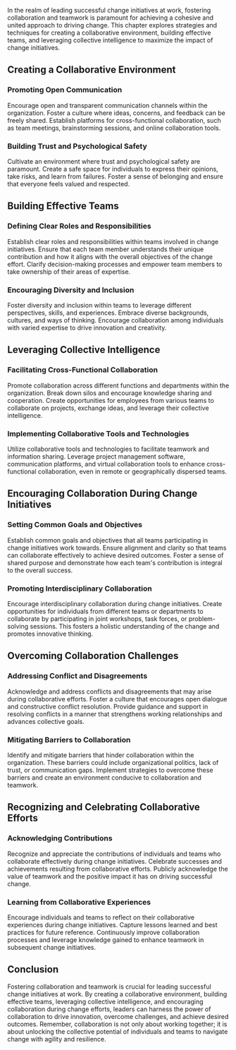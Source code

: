
In the realm of leading successful change initiatives at work, fostering collaboration and teamwork is paramount for achieving a cohesive and united approach to driving change. This chapter explores strategies and techniques for creating a collaborative environment, building effective teams, and leveraging collective intelligence to maximize the impact of change initiatives.

Creating a Collaborative Environment
------------------------------------

### Promoting Open Communication

Encourage open and transparent communication channels within the organization. Foster a culture where ideas, concerns, and feedback can be freely shared. Establish platforms for cross-functional collaboration, such as team meetings, brainstorming sessions, and online collaboration tools.

### Building Trust and Psychological Safety

Cultivate an environment where trust and psychological safety are paramount. Create a safe space for individuals to express their opinions, take risks, and learn from failures. Foster a sense of belonging and ensure that everyone feels valued and respected.

Building Effective Teams
------------------------

### Defining Clear Roles and Responsibilities

Establish clear roles and responsibilities within teams involved in change initiatives. Ensure that each team member understands their unique contribution and how it aligns with the overall objectives of the change effort. Clarify decision-making processes and empower team members to take ownership of their areas of expertise.

### Encouraging Diversity and Inclusion

Foster diversity and inclusion within teams to leverage different perspectives, skills, and experiences. Embrace diverse backgrounds, cultures, and ways of thinking. Encourage collaboration among individuals with varied expertise to drive innovation and creativity.

Leveraging Collective Intelligence
----------------------------------

### Facilitating Cross-Functional Collaboration

Promote collaboration across different functions and departments within the organization. Break down silos and encourage knowledge sharing and cooperation. Create opportunities for employees from various teams to collaborate on projects, exchange ideas, and leverage their collective intelligence.

### Implementing Collaborative Tools and Technologies

Utilize collaborative tools and technologies to facilitate teamwork and information sharing. Leverage project management software, communication platforms, and virtual collaboration tools to enhance cross-functional collaboration, even in remote or geographically dispersed teams.

Encouraging Collaboration During Change Initiatives
---------------------------------------------------

### Setting Common Goals and Objectives

Establish common goals and objectives that all teams participating in change initiatives work towards. Ensure alignment and clarity so that teams can collaborate effectively to achieve desired outcomes. Foster a sense of shared purpose and demonstrate how each team's contribution is integral to the overall success.

### Promoting Interdisciplinary Collaboration

Encourage interdisciplinary collaboration during change initiatives. Create opportunities for individuals from different teams or departments to collaborate by participating in joint workshops, task forces, or problem-solving sessions. This fosters a holistic understanding of the change and promotes innovative thinking.

Overcoming Collaboration Challenges
-----------------------------------

### Addressing Conflict and Disagreements

Acknowledge and address conflicts and disagreements that may arise during collaborative efforts. Foster a culture that encourages open dialogue and constructive conflict resolution. Provide guidance and support in resolving conflicts in a manner that strengthens working relationships and advances collective goals.

### Mitigating Barriers to Collaboration

Identify and mitigate barriers that hinder collaboration within the organization. These barriers could include organizational politics, lack of trust, or communication gaps. Implement strategies to overcome these barriers and create an environment conducive to collaboration and teamwork.

Recognizing and Celebrating Collaborative Efforts
-------------------------------------------------

### Acknowledging Contributions

Recognize and appreciate the contributions of individuals and teams who collaborate effectively during change initiatives. Celebrate successes and achievements resulting from collaborative efforts. Publicly acknowledge the value of teamwork and the positive impact it has on driving successful change.

### Learning from Collaborative Experiences

Encourage individuals and teams to reflect on their collaborative experiences during change initiatives. Capture lessons learned and best practices for future reference. Continuously improve collaboration processes and leverage knowledge gained to enhance teamwork in subsequent change initiatives.

Conclusion
----------

Fostering collaboration and teamwork is crucial for leading successful change initiatives at work. By creating a collaborative environment, building effective teams, leveraging collective intelligence, and encouraging collaboration during change efforts, leaders can harness the power of collaboration to drive innovation, overcome challenges, and achieve desired outcomes. Remember, collaboration is not only about working together; it is about unlocking the collective potential of individuals and teams to navigate change with agility and resilience.
